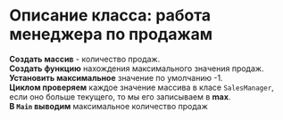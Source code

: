 # Описание класса: работа менеджера по продажам

**Создать массив** - количество продаж.  
**Создать функцию** нахождения максимального значения продаж.   
**Установить максимальное** значение по умолчанию -1.   
**Циклом проверяем** каждое значение массива в класе `SalesManager`,
если оно больше текущего, то мы его записываем в **max**.  
**В `Main` выводим** максимальное количество продаж
